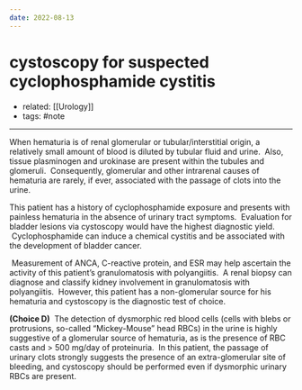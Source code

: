 ```yaml
---
date: 2022-08-13
---
```


# cystoscopy for suspected cyclophosphamide cystitis

- related: [[Urology]]
- tags: #note
---

When hematuria is of renal glomerular or tubular/interstitial origin, a relatively small amount of blood is diluted by tubular fluid and urine.  Also, tissue plasminogen and urokinase are present within the tubules and glomeruli.  Consequently, glomerular and other intrarenal causes of hematuria are rarely, if ever, associated with the passage of clots into the urine.

This patient has a history of cyclophosphamide exposure and presents with painless hematuria in the absence of urinary tract symptoms.  Evaluation for bladder lesions via cystoscopy would have the highest diagnostic yield.  Cyclophosphamide can induce a chemical cystitis and be associated with the development of bladder cancer.

 Measurement of ANCA, C-reactive protein, and ESR may help ascertain the activity of this patient’s granulomatosis with polyangiitis.  A renal biopsy can diagnose and classify kidney involvement in granulomatosis with polyangiitis.  However, this patient has a non-glomerular source for his hematuria and cystoscopy is the diagnostic test of choice.

**(Choice D)**  The detection of dysmorphic red blood cells (cells with blebs or protrusions, so-called “Mickey-Mouse” head RBCs) in the urine is highly suggestive of a glomerular source of hematuria, as is the presence of RBC casts and > 500 mg/day of proteinuria.  In this patient, the passage of urinary clots strongly suggests the presence of an extra-glomerular site of bleeding, and cystoscopy should be performed even if dysmorphic urinary RBCs are present.
